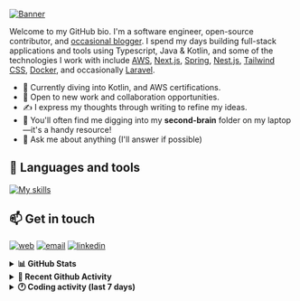 [![Banner](https://raw.githubusercontent.com/wilfriedago/wilfriedago/main/assets/1.png)][website]

Welcome to my GitHub bio. I'm a software engineer, open-source contributor, and [occasional blogger][blog]. I spend my days building full-stack applications and tools using Typescript, Java & Kotlin, and some of the technologies I work with include [AWS](https://aws.amazon.com/fr/), [Next.js](https://nextjs.org/), [Spring](https://spring.io/), [Nest.js](https://nestjs.com/), [Tailwind CSS](https://github.com/tailwindlabs/tailwindcss), [Docker](https://www.docker.com/), and occasionally [Laravel](https://laravel.com/).

- 🔭 Currently diving into Kotlin, and AWS certifications.
- 👯 Open to new work and collaboration opportunities.
- ✍️ I express my thoughts through writing to refine my ideas.
- 🧠 You'll often find me digging into my **second-brain** folder on my laptop—it's a handy resource!
- 💬 Ask me about anything (I'll answer if possible)

## 🎨 Languages and tools

[![My skills](https://skillicons.dev/icons?i=typescript,js,nodejs,nest,java,kotlin,spring,python,fastapi,django,aws,docker,vscode,idea,tailwind&perline=15)](https://wilfriedago.dev/about#skills)

## 📫 Get in touch
[![web](https://img.shields.io/badge/WEBSITE-12100E?logo=google-earth&color=282A36)][website]
[![email](https://img.shields.io/badge/MAIL-12100E?logo=mailgun&color=282A36)][mail]
[![linkedin](https://img.shields.io/badge/LINKEDIN-12100E?logo=linkedin&color=282A36)][linkedin]


<details>
  <summary><b>📊 GitHub Stats</b></summary>
	<br/>
	<p align="left">
		<img width="49.5%" src="https://github-readme-stats.vercel.app/api?username=wilfriedago&show_icons=true&count_private=true&title_color=10b981&icon_color=10b981&theme=react&hide_border=true&rank_icon=github" />
		<img width="49.5%" src="https://streak-stats.demolab.com/?user=wilfriedago&hide_border=true&theme=react&ring=10b981&fire=fff&currStreakNum=fff&sideLabels=10b981&currStreakLabel=10b981&sideNums=fff" />
	</p>
</details>

<details>
  <summary><b>📅 Recent Github Activity</b></summary>
	<br>

<!--RECENT_ACTIVITY:last_update-->
Last Updated: Monday, December 9th, 2024, 4:19:00 AM
<!--RECENT_ACTIVITY:last_update_end-->

<!--RECENT_ACTIVITY:start-->
1. ⬆️ Pushed 1 commit(s) to [wilfriedago/dotfiles](https://github.com/wilfriedago/dotfiles)<br>
2. ⬆️ Pushed 5 commit(s) to [wilfriedago/skills-communicate-using-markdown](https://github.com/wilfriedago/skills-communicate-using-markdown)<br>
3. 🎉 Merged PR [#1](https://github.com/wilfriedago/skills-communicate-using-markdown/pull/1) in [wilfriedago/skills-communicate-using-markdown](https://github.com/wilfriedago/skills-communicate-using-markdown)<br>
4. ⬆️ Pushed 1 commit(s) to [wilfriedago/skills-communicate-using-markdown](https://github.com/wilfriedago/skills-communicate-using-markdown)<br>
5. 💪 Opened PR [#1](https://github.com/wilfriedago/skills-communicate-using-markdown/pull/1) in [wilfriedago/skills-communicate-using-markdown](https://github.com/wilfriedago/skills-communicate-using-markdown)<br>
<!--RECENT_ACTIVITY:end-->
</details>

<details>
  <summary><b>🕐 Coding activity (last 7 days)</b></summary>
	<br>

<!--START_SECTION:waka-->

```python
Total Time: 53 hrs 8 mins

TypeScript        19 hrs 4 mins   █████████░░░░░░░░░░░░░░░░   35.42 %
Java              8 hrs 2 mins    ███▓░░░░░░░░░░░░░░░░░░░░░   14.93 %
JavaScript        6 hrs 44 mins   ███░░░░░░░░░░░░░░░░░░░░░░   12.51 %
Docker            3 hrs 56 mins   █▓░░░░░░░░░░░░░░░░░░░░░░░   07.33 %
Bash              1 hr 26 mins    ▓░░░░░░░░░░░░░░░░░░░░░░░░   02.68 %
SCSS              45 mins         ▒░░░░░░░░░░░░░░░░░░░░░░░░   01.40 %
Other             43 mins         ▒░░░░░░░░░░░░░░░░░░░░░░░░   01.33 %
```

<!--END_SECTION:waka-->
</details>

[website]: https://wilfriedago.dev
[linkedin]: https://linkedin.com/in/wilfriedago
[blog]: https://wilfriedago.dev/blog
[mail]: mailto:me@wilfriedago.dev
